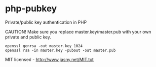 # php-pubkey

Private/public key authentication in PHP

CAUTION! Make sure you replace master.key/master.pub with your own
private and public key.

    openssl genrsa -out master.key 1024
    openssl rsa -in master.key -pubout -out master.pub

MIT licensed - http://www.jasny.net/MIT.txt

